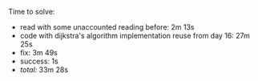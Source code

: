 Time to solve:

- read with some unaccounted reading before: 2m 13s
- code with dijkstra's algorithm implementation reuse from day 16: 27m 25s
- fix: 3m 49s
- success: 1s
- _total:_ 33m 28s
